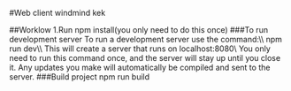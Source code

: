 #Web client windmind
kek

##Worklow
1.Run npm install(you only need to do this once)
###To run development server
To run a development server use the command:\\\\
npm run dev\\\\
This will create a server that runs on localhost:8080\\
You only need to run this command once, and the server will stay up until you close it. Any updates you make will automatically be compiled and sent to the server.
###Build project
npm run build
